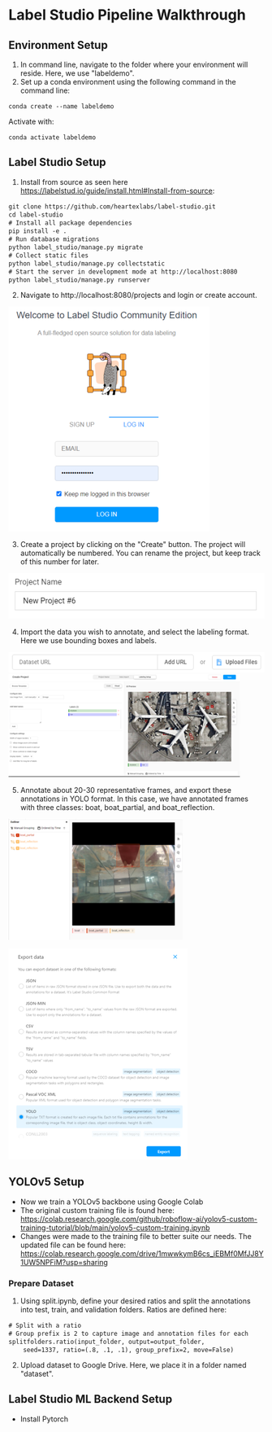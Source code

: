 # Label Studio Pipeline Walkthrough

## Environment Setup
1. In command line, navigate to the folder where your environment will reside. Here, we use "labeldemo".
2. Set up a conda environment using the following command in the command line:
```
conda create --name labeldemo
```
Activate with:
```
conda activate labeldemo
```

## Label Studio Setup
1. Install from source as seen here https://labelstud.io/guide/install.html#Install-from-source:
```
git clone https://github.com/heartexlabs/label-studio.git
cd label-studio
# Install all package dependencies
pip install -e .
# Run database migrations
python label_studio/manage.py migrate
# Collect static files
python label_studio/manage.py collectstatic
# Start the server in development mode at http://localhost:8080
python label_studio/manage.py runserver
```
2. Navigate to http://localhost:8080/projects and login or create account.

![Screenshot of Label Studio login page.](https://github.com/aissitt/LabelStudioPipeline/blob/9b527506d1b9fad981ea17251de0443e70ceab31/LabelStudioLogin.png)

3. Create a project by clicking on the "Create" button. The project will automatically be numbered. You can rename the project, but keep track of this number for later.

![Screenshot of Label Studio project default name and number.](https://github.com/aissitt/LabelStudioPipeline/blob/e2bb1021ff0720cdef1d15325b4c46c6478946c5/LabelStudioProject.png)

4. Import the data you wish to annotate, and select the labeling format. Here we use bounding boxes and labels.

![Screenshot of Label Studio data import.](https://github.com/aissitt/LabelStudioPipeline/blob/e2bb1021ff0720cdef1d15325b4c46c6478946c5/UploadImages.png)
![Screenshot of Label Studio labeling formats.](https://github.com/aissitt/LabelStudioPipeline/blob/1386af21dc3d16034aaceb6bc5e6c096c970645c/LabelingFormat.png)

5. Annotate about 20-30 representative frames, and export these annotations in YOLO format. In this case, we have annotated frames with three classes: boat, boat_partial, and boat_reflection.

![Screenshot of Label Studio sample annotation.](https://github.com/aissitt/LabelStudioPipeline/blob/1386af21dc3d16034aaceb6bc5e6c096c970645c/SampleAnnotation.png)

![Screenshot of Label Studio annotation forms.](https://github.com/aissitt/LabelStudioPipeline/blob/9b527506d1b9fad981ea17251de0443e70ceab31/AnnotationForms.png)

## YOLOv5 Setup
* Now we train a YOLOv5 backbone using Google Colab 
* The original custom training file is found here: https://colab.research.google.com/github/roboflow-ai/yolov5-custom-training-tutorial/blob/main/yolov5-custom-training.ipynb
* Changes were made to the training file to better suite our needs. The updated file can be found here: https://colab.research.google.com/drive/1mwwkymB6cs_iEBMf0MfJJ8Y1UW5NPFiM?usp=sharing

### Prepare Dataset
1. Using split.ipynb, define your desired ratios and split the annotations into test, train, and validation folders. Ratios are defined here:
```
# Split with a ratio
# Group prefix is 2 to capture image and annotation files for each
splitfolders.ratio(input_folder, output=output_folder,
    seed=1337, ratio=(.8, .1, .1), group_prefix=2, move=False)
```
2. Upload dataset to Google Drive. Here, we place it in a folder named "dataset".
## Label Studio ML Backend Setup
* Install Pytorch
